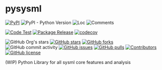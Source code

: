 # pysysml

[![PyPI](https://img.shields.io/pypi/v/pysysml)](https://pypi.org/project/pysysml/)
![PyPI - Python Version](https://img.shields.io/pypi/pyversions/pysysml)
![Loc](https://img.shields.io/endpoint?url=https://gist.githubusercontent.com/HansBug/0c7e256103b605f905f9e72124239494/raw/loc.json)
![Comments](https://img.shields.io/endpoint?url=https://gist.githubusercontent.com/HansBug/0c7e256103b605f905f9e72124239494/raw/comments.json)

[![Code Test](https://github.com/HansBug/pysysml/workflows/Code%20Test/badge.svg)](https://github.com/HansBug/pysysml/actions?query=workflow%3A%22Code+Test%22)
[![Package Release](https://github.com/HansBug/pysysml/workflows/Package%20Release/badge.svg)](https://github.com/HansBug/pysysml/actions?query=workflow%3A%22Package+Release%22)
[![codecov](https://codecov.io/gh/HansBug/pysysml/branch/main/graph/badge.svg?token=XJVDP4EFAT)](https://codecov.io/gh/HansBug/pysysml)

![GitHub Org's stars](https://img.shields.io/github/stars/HansBug)
[![GitHub stars](https://img.shields.io/github/stars/HansBug/pysysml)](https://github.com/HansBug/pysysml/stargazers)
[![GitHub forks](https://img.shields.io/github/forks/HansBug/pysysml)](https://github.com/HansBug/pysysml/network)
![GitHub commit activity](https://img.shields.io/github/commit-activity/m/HansBug/pysysml)
[![GitHub issues](https://img.shields.io/github/issues/HansBug/pysysml)](https://github.com/HansBug/pysysml/issues)
[![GitHub pulls](https://img.shields.io/github/issues-pr/HansBug/pysysml)](https://github.com/HansBug/pysysml/pulls)
[![Contributors](https://img.shields.io/github/contributors/HansBug/pysysml)](https://github.com/HansBug/pysysml/graphs/contributors)
[![GitHub license](https://img.shields.io/github/license/HansBug/pysysml)](https://github.com/HansBug/pysysml/blob/master/LICENSE)

(WIP) Python Library for all sysml core features and analysis
